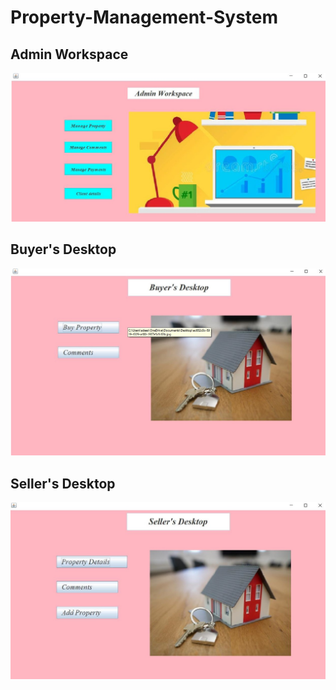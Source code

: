 # Property-Management-System
<h2> Admin Workspace </h2>
<img src="image/Admin Workspace.jpg" alt="Alt text" title="Optional title">
<h2> Buyer's Desktop </h2>
<img src="image/Buyer's Desktop.jpg" alt="Alt text" title="Optional title">
<h2> Seller's Desktop </h2>
<img src="image/Seller's Desktop.jpg" alt="Alt text" title="Optional title">
